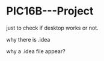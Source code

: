 # PIC16B---Project
just to check if desktop works or not.

why there is .idea

why a .idea file appear?